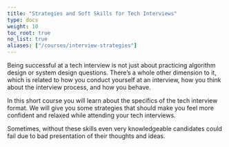 ```yaml
---
title: "Strategies and Soft Skills for Tech Interviews"
type: docs
weight: 10
toc_root: true
no_list: true
aliases: ["/courses/interview-strategies"]
---
```

Being successful at a tech interview is not just about practicing algorithm design or system design questions. There’s a whole other dimension to it, which is related to how you conduct yourself at an interview, how you think about the interview process, and how you behave.

In this short course you will learn about the specifics of the tech interview format. We will give you some strategies that should make you feel more confident and relaxed while attending your tech interviews.

Sometimes, without these skills even very knowledgeable candidates could fail due to bad presentation of their thoughts and ideas.

